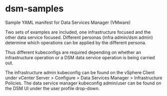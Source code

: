 # dsm-samples
Sample YAML manifest for Data Services Manager (VMware)

Two sets of examples are included, one infrastructure focused and the other data service focused.
Different personas (infra admin/dsm admin) determine which operations can be applied by the different persona.

Thus different kubeconfigs are required depending on whether an infrastructure operation or a DSM data service operation is being carried out.

The infrastructure admin kubeconfig can be found on the vSphere Client under vCenter Server > Configure > Data Services Manager > Infrastructure Policies.
The data service manager kubeconfig admin/user can be found on the DSM UI under the user profile drop-down.
